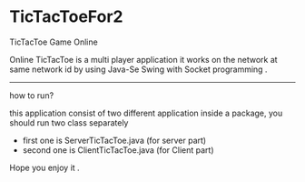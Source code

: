# TicTacToeFor2
TicTacToe Game Online

Online TicTacToe is a multi player application it works on the network at same network id
by using Java-Se Swing with Socket programming .

-----
how to run?

this application consist of two different application inside a package,
you should run two class separately 

- first one is ServerTicTacToe.java  (for server part)
- second one is ClientTicTacToe.java  (for Client part)


Hope you enjoy it .
